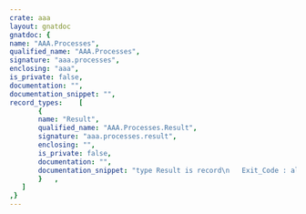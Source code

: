 ```yaml
---
crate: aaa
layout: gnatdoc
gnatdoc: {
name: "AAA.Processes",
qualified_name: "AAA.Processes",
signature: "aaa.processes",
enclosing: "aaa",
is_private: false,
documentation: "",
documentation_snippet: "",
record_types:    [
       {
       name: "Result",
       qualified_name: "AAA.Processes.Result",
       signature: "aaa.processes.result",
       enclosing: "",
       is_private: false,
       documentation: "",
       documentation_snippet: "type Result is record\n   Exit_Code : aliased Integer;\n   Output    : Strings.Vector;\nend record;",
       }   ,
   ]
,}
---
```

